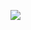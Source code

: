 [![](https://img.shields.io/badge/python-3.10+-blue.svg)](https://www.python.org/downloads/release/python-31013/)





